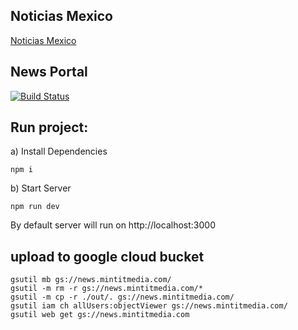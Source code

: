 ## Noticias Mexico
[Noticias Mexico](http://www.noticiasmexico.org/)

## News Portal

[![Build Status](https://travis-ci.org/garciadiazjaime/website-news-v2.svg)](https://travis-ci.org/garciadiazjaime/website-news-v2)

## Run project:
a) Install Dependencies

`npm i`

b) Start Server

`npm run dev`

By default server will run on http://localhost:3000

## upload to google cloud bucket

```
gsutil mb gs://news.mintitmedia.com/
gsutil -m rm -r gs://news.mintitmedia.com/*
gsutil -m cp -r ./out/. gs://news.mintitmedia.com/
gsutil iam ch allUsers:objectViewer gs://news.mintitmedia.com/
gsutil web get gs://news.mintitmedia.com
```
